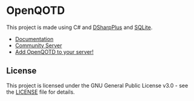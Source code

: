 # OpenQOTD

This project is made using C# and [DSharpPlus](https://dsharpplus.github.io/DSharpPlus/) and [SQLite](https://www.sqlite.org/index.html). 

- [Documentation](https://open-qotd.ascyt.com/documentation)
- [Community Server](https://open-qotd.ascyt.com/community)
- [Add OpenQOTD to your server!](https://open-qotd.ascyt.com/add)

## License

This project is licensed under the GNU General Public License v3.0 - see the [LICENSE](LICENSE) file for details.
